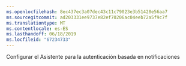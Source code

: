 ```yaml
---
ms.openlocfilehash: 8ec437ec3a07dec43c11c79023e3b51428e56aa7
ms.sourcegitcommit: ad203331ee9737e82ef70206ac04eeb72a5f9c7f
ms.translationtype: MT
ms.contentlocale: es-ES
ms.lasthandoff: 06/18/2019
ms.locfileid: "67234733"
---
```

Configurar el Asistente para la autenticación basada en notificaciones